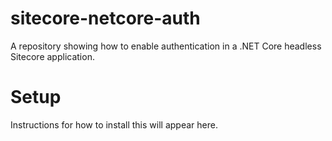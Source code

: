 # sitecore-netcore-auth
A repository showing how to enable authentication in a .NET Core headless Sitecore application.

# Setup
Instructions for how to install this will appear here.